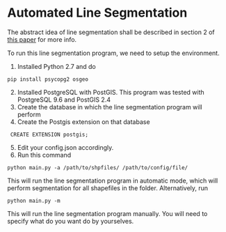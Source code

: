 # Automated Line Segmentation

The abstract idea of line segmentation shall be described in section 2 of [this paper](http://usc-isi-i2.github.io/papers/lin18.pdf) for more info. 

To run this line segmentation program, we need to setup the environment.

1. Installed Python 2.7 and do
```
pip install psycopg2 osgeo
```
2. Installed PostgreSQL with PostGIS. This program was tested with PostgreSQL 9.6 and PostGIS 2.4
3. Create the database in which the line segmentation program will perform
4. Create the Postgis extension on that database
```
 CREATE EXTENSION postgis;
 ```
 5. Edit your config.json accordingly.
 6. Run this command
 ```
 python main.py -a /path/to/shpfiles/ /path/to/config/file/
 ```
This will run the line segmentation program in automatic mode, which will perform segmentation for all shapefiles in the folder. Alternatively, run 
```
python main.py -m
``` 
This will run the line segmentation program manually. You will need to specify what do you want do by yourselves.

